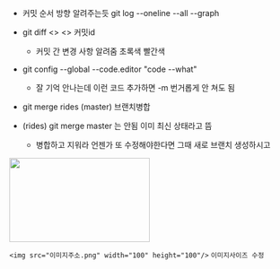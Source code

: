 

- 커밋 순서 방향 알려주는듯 git log --oneline --all --graph

- git diff <> <> 커밋id
    + 커밋 간 변경 사항 알려줌 초록색 빨간색

- git config --global --code.editor "code --what"
    + 잘 기억 안나는데 이런 코드 추가하면 -m 번거롭게 안 쳐도 됨
 
 
 
 
 - git merge rides (master) 브랜치병합
 - (rides) git merge master 는 안됨 이미 최신 상태라고 뜸
    + 병합하고 지워라 언젠가 또 수정해야한다면 그때 새로 브랜치 생성하시고
<img src="https://user-images.githubusercontent.com/100326070/155662879-4f7ee783-a48a-4907-8909-a6d7704aa948.png" width="250" height="150"/>

`<img src="이미지주소.png" width="100" height="100"/>`
`이미지사이즈 수정`
